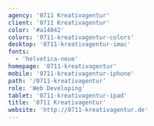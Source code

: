 ```yaml
---
agency: '0711 Kreativagentur'
client: '0711 Kreativagentur'
color: '#a14042'
colors: '0711-kreativagentur-colors'
desktop: '0711-kreativagentur-imac'
fonts:
  - 'helvetica-neue'
homepage: '0711-kreativagentur'
mobile: '0711-kreativagentur-iphone'
path: '/0711-kreativagentur'
role: 'Web Developing'
tablet: '0711-kreativagentur-ipad'
title: '0711 Kreativagentur'
website: 'http://0711-kreativagentur.de'
---
```

